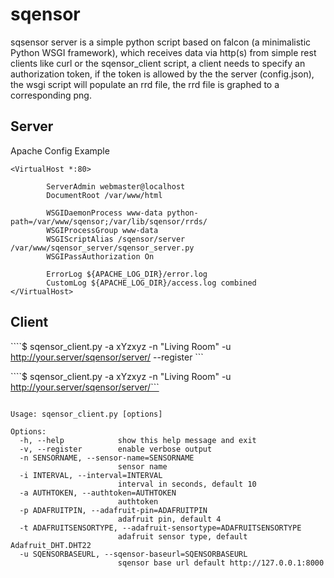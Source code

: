 # sqensor

sqsensor server is a simple python script based on falcon (a minimalistic Python WSGI framework), which receives data via http(s) from simple rest clients like curl or the sqensor_client script, a client needs to specify an authorization token, if the token is allowed by the the server (config.json), the wsgi script will populate an rrd file, the rrd file is graphed to a corresponding png.

## Server

Apache Config Example

```
<VirtualHost *:80>

        ServerAdmin webmaster@localhost
        DocumentRoot /var/www/html

        WSGIDaemonProcess www-data python-path=/var/www/sqensor;/var/lib/sqensor/rrds/
        WSGIProcessGroup www-data
        WSGIScriptAlias /sqensor/server /var/www/sqensor_server/sqensor_server.py
        WSGIPassAuthorization On

        ErrorLog ${APACHE_LOG_DIR}/error.log
        CustomLog ${APACHE_LOG_DIR}/access.log combined
</VirtualHost>
```

## Client

````$ sqensor_client.py -a xYzxyz -n "Living Room" -u http://your.server/sqensor/server/ --register ```

````$ sqensor_client.py -a xYzxyz -n "Living Room" -u http://your.server/sqensor/server/```

```

Usage: sqensor_client.py [options]

Options:
  -h, --help            show this help message and exit
  -v, --register        enable verbose output
  -n SENSORNAME, --sensor-name=SENSORNAME
                        sensor name
  -i INTERVAL, --interval=INTERVAL
                        interval in seconds, default 10
  -a AUTHTOKEN, --authtoken=AUTHTOKEN
                        authtoken
  -p ADAFRUITPIN, --adafruit-pin=ADAFRUITPIN
                        adafruit pin, default 4
  -t ADAFRUITSENSORTYPE, --adafruit-sensortype=ADAFRUITSENSORTYPE
                        adafruit sensor type, default Adafruit_DHT.DHT22
  -u SQENSORBASEURL, --sqensor-baseurl=SQENSORBASEURL
                        sqensor base url default http://127.0.0.1:8000

```
